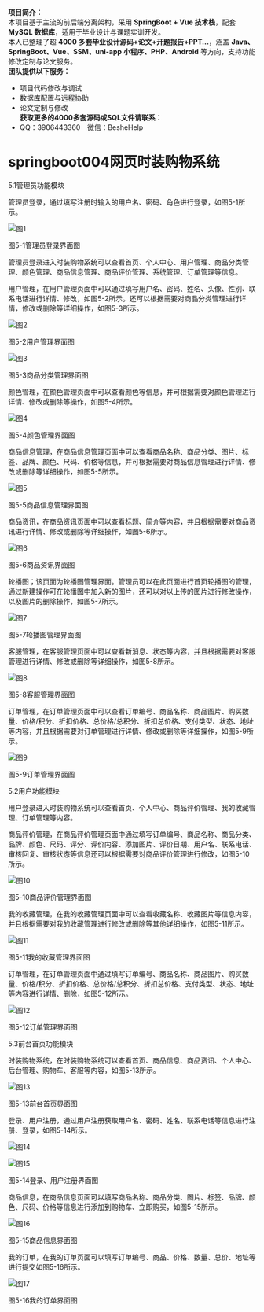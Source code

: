 **项目简介：**  
本项目基于主流的前后端分离架构，采用 **SpringBoot + Vue 技术栈**，配套 **MySQL 数据库**，适用于毕业设计与课题实训开发。  
本人已整理了超 **4000 多套毕业设计源码+论文+开题报告+PPT...**，涵盖 **Java、SpringBoot、Vue、SSM、uni-app 小程序、PHP、Android** 等方向，支持功能修改定制与论文服务。  
**团队提供以下服务：**  
- 项目代码修改与调试  
- 数据库配置与远程协助  
- 论文定制与修改  
**获取更多的4000多套源码或SQL文件请联系：**  
- QQ：3906443360 微信：BesheHelp


# springboot004网页时装购物系统





5.1管理员功能模块

管理员登录，通过填写注册时输入的用户名、密码、角色进行登录，如图5-1所示。

![图1](images/image_0.png)

图5-1管理员登录界面图

管理员登录进入时装购物系统可以查看首页、个人中心、用户管理、商品分类管理、颜色管理、商品信息管理、商品评价管理、系统管理、订单管理等信息。

用户管理，在用户管理页面中可以通过填写用户名、密码、姓名、头像、性别、联系电话进行详情、修改，如图5-2所示。还可以根据需要对商品分类管理进行详情，修改或删除等详细操作，如图5-3所示。

![图2](images/image_1.png)

图5-2用户管理界面图

![图3](images/image_2.png)

图5-3商品分类管理界面图

颜色管理，在颜色管理页面中可以查看颜色等信息，并可根据需要对颜色管理进行详情、修改或删除等操作，如图5-4所示。

![图4](images/image_3.png)

图5-4颜色管理界面图

商品信息管理，在商品信息管理页面中可以查看商品名称、商品分类、图片、标签、品牌、颜色、尺码、价格等信息，并可根据需要对商品信息管理进行详情、修改或删除等详细操作，如图5-5所示。

![图5](images/image_4.png)

图5-5商品信息管理界面图

商品资讯，在商品资讯页面中可以查看标题、简介等内容，并且根据需要对商品资讯进行详情、修改或删除等详细操作，如图5-6所示。

![图6](images/image_5.png)

图5-6商品资讯界面图

轮播图；该页面为轮播图管理界面。管理员可以在此页面进行首页轮播图的管理，通过新建操作可在轮播图中加入新的图片，还可以对以上传的图片进行修改操作，以及图片的删除操作，如图5-7所示。

![图7](images/image_6.png)

图5-7轮播图管理界面图

客服管理，在客服管理页面中可以查看新消息、状态等内容，并且根据需要对客服管理进行详情、修改或删除等详细操作，如图5-8所示。

![图8](images/image_7.png)

图5-8客服管理界面图

订单管理，在订单管理页面中可以查看订单编号、商品名称、商品图片、购买数量、价格/积分、折扣价格、总价格/总积分、折扣总价格、支付类型、状态、地址等内容，并且根据需要对订单管理进行详情、修改或删除等详细操作，如图5-9所示。

![图9](images/image_8.png)

图5-9订单管理界面图

5.2用户功能模块

用户登录进入时装购物系统可以查看首页、个人中心、商品评价管理、我的收藏管理、订单管理等内容。

商品评价管理，在商品评价管理页面中通过填写订单编号、商品名称、商品分类、品牌、颜色、尺码、评分、评价内容、添加图片、评价日期、用户名、联系电话、审核回复、审核状态等信息还可以根据需要对商品评价管理进行修改，如图5-10所示。

![图10](images/image_9.png)

图5-10商品评价管理界面图

我的收藏管理，在我的收藏管理页面中可以查看收藏名称、收藏图片等信息内容，并且根据需要对我的收藏管理进行修改或删除等其他详细操作，如图5-11所示。

![图11](images/image_10.png)

图5-11我的收藏管理界面图

订单管理，在订单管理页面中通过填写订单编号、商品名称、商品图片、购买数量、价格/积分、折扣价格、总价格/总积分、折扣总价格、支付类型、状态、地址等内容进行详情、删除，如图5-12所示。

![图12](images/image_11.png)

图5-12订单管理界面图

5.3前台首页功能模块

时装购物系统，在时装购物系统可以查看首页、商品信息、商品资讯、个人中心、后台管理、购物车、客服等内容，如图5-13所示。

![图13](images/image_12.png)

图5-13前台首页界面图

登录、用户注册，通过用户注册获取用户名、密码、姓名、联系电话等信息进行注册、登录，如图5-14所示。

![图14](images/image_13.png)

![图15](images/image_14.png)

图5-14登录、用户注册界面图

商品信息，在商品信息页面可以填写商品名称、商品分类、图片、标签、品牌、颜色、尺码、价格等信息进行添加到购物车、立即购买，如图5-15所示。

![图16](images/image_15.png)

图5-15商品信息界面图

我的订单，在我的订单页面可以填写订单编号、商品、价格、数量、总价、地址等进行提交如图5-16所示。

![图17](images/image_16.png)

图5-16我的订单界面图